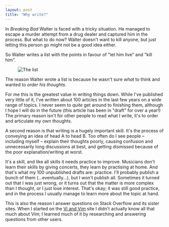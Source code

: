 ```yaml
---
layout: post
title: "Why write?"
---
```


In *Breaking Bad* Walter is faced with a tricky situation. He managed to escape
a murder attempt from a drug dealer and captured him in the process. But what to
do now? Walter doesn't want to kill anyone, but just letting this person go
might not be a good idea either.

So Walter writes a list with the points in favour of "let him live" and "kill
him".

<figure><img alt="The list" src="{% base64 ./_images/writing.jpeg %}"></figure>

The reason Walter wrote a list is because he wasn't sure *what* to think and
wanted to *order his thoughts*.

For me this is the greatest value in writing things down. While I've
published very little of it, I've written about 100 articles in the last few
years on a wide range of topics. I never seem to *quite* get around to finishing
them, although I hope I will do in the future (this article has been in "draft"
for over a year!) The primary reason isn't for other people to read what I
write, it's to order and articulate my own thoughts.

A second reason is that writing is a hugely important skill. It's the process of
conveying an idea of head A to head B. Too often do I see people – including
myself – explain their thoughts poorly, causing confusion and unnecessarily long
discussions at best, and getting dismissed because of the poor
explanation/writing at worst.

It's a skill, and like all skills it needs practice to improve. Musicians don't
learn their skills by giving concerts, they learn by practising at home. And
that's what my 100 unpublished drafts are: practice. I'll probably publish a
bunch of them (...eventually...), but I won't publish all. Sometimes it turned
out that I was just wrong, or it turns out that the matter is more complex than
I thought, or I just lose interest. That's okay; it was still good practice, and
in the process I usually manage to learn more about the topic at hand.

This is also the reason I answer questions on Stack Overflow and its sister
sites. When I started on the [Vi and
Vim](https://vi.stackexchange.com/users/51/carpetsmoker) site I didn't actually
know all that much about Vim; I learned much of it by researching and answering
questions from other users.
